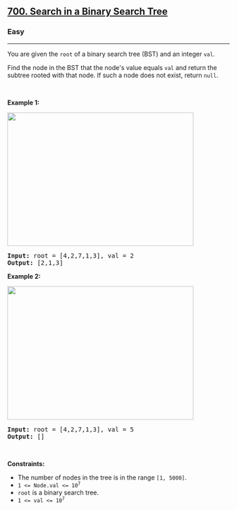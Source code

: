 <h2><a href="https://leetcode.com/problems/search-in-a-binary-search-tree/">700. Search in a Binary Search Tree</a></h2><h3>Easy</h3><hr><div style="user-select: auto;"><p style="user-select: auto;">You are given the <code style="user-select: auto;">root</code> of a binary search tree (BST) and an integer <code style="user-select: auto;">val</code>.</p>

<p style="user-select: auto;">Find the node in the BST that the node's value equals <code style="user-select: auto;">val</code> and return the subtree rooted with that node. If such a node does not exist, return <code style="user-select: auto;">null</code>.</p>

<p style="user-select: auto;">&nbsp;</p>
<p style="user-select: auto;"><strong style="user-select: auto;">Example 1:</strong></p>
<img alt="" src="https://assets.leetcode.com/uploads/2021/01/12/tree1.jpg" style="width: 422px; height: 302px; user-select: auto;">
<pre style="user-select: auto;"><strong style="user-select: auto;">Input:</strong> root = [4,2,7,1,3], val = 2
<strong style="user-select: auto;">Output:</strong> [2,1,3]
</pre>

<p style="user-select: auto;"><strong style="user-select: auto;">Example 2:</strong></p>
<img alt="" src="https://assets.leetcode.com/uploads/2021/01/12/tree2.jpg" style="width: 422px; height: 302px; user-select: auto;">
<pre style="user-select: auto;"><strong style="user-select: auto;">Input:</strong> root = [4,2,7,1,3], val = 5
<strong style="user-select: auto;">Output:</strong> []
</pre>

<p style="user-select: auto;">&nbsp;</p>
<p style="user-select: auto;"><strong style="user-select: auto;">Constraints:</strong></p>

<ul style="user-select: auto;">
	<li style="user-select: auto;">The number of nodes in the tree is in the range <code style="user-select: auto;">[1, 5000]</code>.</li>
	<li style="user-select: auto;"><code style="user-select: auto;">1 &lt;= Node.val &lt;= 10<sup style="user-select: auto;">7</sup></code></li>
	<li style="user-select: auto;"><code style="user-select: auto;">root</code> is a binary search tree.</li>
	<li style="user-select: auto;"><code style="user-select: auto;">1 &lt;= val &lt;= 10<sup style="user-select: auto;">7</sup></code></li>
</ul>
</div>